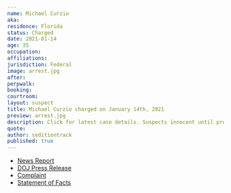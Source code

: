 ```yaml
---
name: Michael Curzio
aka:
residence: Florida
status: Charged
date: 2021-01-14
age: 35
occupation:
affiliations:
jurisdiction: Federal
image: arrest.jpg
after:
perpwalk:
booking:
courtroom:
layout: suspect
title: Michael Curzio charged on January 14th, 2021
preview: arrest.jpg
description: Click for latest case details. Suspects innocent until proven guilty.
quote:
author: seditiontrack
published: true
---
```


- [News Report](https://wjno.iheart.com/featured/florida-news/content/2021-01-08-accused-florida-dc-rioter-has-no-regrets/)
- [DOJ Press Release](https://www.justice.gov/opa/pr/thirteen-charged-federal-court-following-riot-united-states-capitol)
- [Complaint](https://www.justice.gov/opa/press-release/file/1351716/download)
- [Statement of Facts](https://www.justice.gov/opa/press-release/file/1351721/download)
